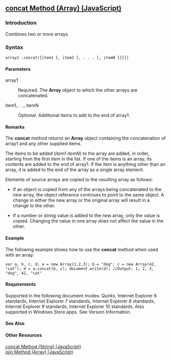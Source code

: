 ## [concat Method (Array) (JavaScript)](concat-Method__Array.html)

### Introduction 

 Combines two or more arrays.

### Syntax 

```
array1 .concat([item1 [, item2 [, . . . [, itemN ]]]])
```

#### Parameters 

<div id="sectionSection0" class="section" name="collapseableSection" style="" expanded="true">
  <dl class="authored">
    <dt>
      <span class="parameter" sdata="paramReference" xmlns:util="util">array1</span>
    </dt>
    <dd>
      <p xmlns:util="util">
        Required. The <b>Array</b> object to which the other arrays are concatenated.
      </p>
    </dd>
    <dt>
      <span class="parameter" sdata="paramReference" xmlns:util="util">item1,. . ., itemN</span>
    </dt>
    <dd>
      <p xmlns:util="util">
        Optional. Additional items to add to the end of <span class="parameter" sdata="paramReference">array1</span>.
      </p>
    </dd>
  </dl>
</div>

#### Remarks 

<div id="languageReferenceRemarksSection" class="section" name="collapseableSection" style="">
  <p xmlns:util="util">
    The <b>concat</b> method returns an <b>Array</b> object containing the concatenation of <span class="parameter" sdata="paramReference">array1</span> and any other supplied items.
  </p>
  <p xmlns:util="util">
    The items to be added (<i>item1 itemN</i>) to the array are added, in order, starting from the first item in the list. If one of the items is an array, its contents are added to the end of
    <span class="parameter" sdata="paramReference">array1</span>. If the item is anything other than an array, it is added to the end of the array as a single array element.
  </p>
  <p xmlns:util="util">
    Elements of source arrays are copied to the resulting array as follows:
  </p>
  <ul xmlns:util="util">
    <li>
      <p>
        If an object is copied from any of the arrays being concatenated to the new array, the object reference continues to point to the same object. A change in either the new array or the original
        array will result in a change to the other.
      </p>
    </li>
    <li>
      <p>
        If a number or string value is added to the new array, only the value is copied. Changing the value in one array does not affect the value in the other.
      </p>
    </li>
  </ul>
</div>

#### Example 

<p xmlns:util="util">
  The following example shows how to use the <b>concat</b> method when used with an array:
</p>

```
var a, b, c, d; a = new Array(1,2,3); b = "dog"; c = new Array(42, "cat"); d = a.concat(b, c); document.write(d); //Output: 1, 2, 3, "dog", 42, "cat"
```

#### Requirements 

<div id="requirementsTitleSection" class="section" name="collapseableSection" style="">
  <p xmlns:util="util"></p>
  <p>
    Supported in the following document modes: Quirks, Internet Explorer 6 standards, Internet Explorer 7 standards, Internet Explorer 8 standards, Internet Explorer 9 standards, Internet Explorer 10
    standards. Also supported in Windows Store apps. See Version Information.
  </p>
</div>

#### See Also 

<div id="seeAlsoSection" class="section" name="collapseableSection" style="">
  <h4 class="subHeading">
    Other Resources
  </h4>
  <div class="seeAlsoStyle">
    <span sdata="link" xmlns:util="util"><a href="5d28ebb2-d534-4179-9297-a4c821ee9f24.htm">concat Method (String) (JavaScript)</a></span>
  </div>
  <div class="seeAlsoStyle">
    <span sdata="link" xmlns:util="util"><a href="20f8fde1-014b-488e-9008-464a86e6b21f.htm">join Method (Array) (JavaScript)</a></span>
  </div>
</div>

